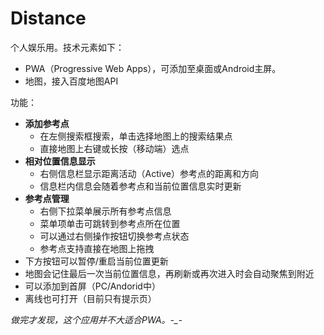 # Distance

个人娱乐用。技术元素如下：

- PWA（Progressive Web Apps），可添加至桌面或Android主屏。
- 地图，接入百度地图API

功能：

- **添加参考点**
  - 在左侧搜索框搜索，单击选择地图上的搜索结果点
  - 直接地图上右键或长按（移动端）选点
- **相对位置信息显示**
  - 右侧信息栏显示距离活动（Active）参考点的距离和方向
  - 信息栏内信息会随着参考点和当前位置信息实时更新
- **参考点管理**
  - 右侧下拉菜单展示所有参考点信息
  - 菜单项单击可跳转到参考点所在位置
  - 可以通过右侧操作按钮切换参考点状态
  - 参考点支持直接在地图上拖拽
- 下方按钮可以暂停/重启当前位置更新
- 地图会记住最后一次当前位置信息，再刷新或再次进入时会自动聚焦到附近
- 可以添加到首屏（PC/Andorid中）
- 离线也可打开（目前只有提示页）

*做完才发现，这个应用并不大适合PWA。-_-*
